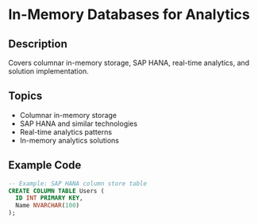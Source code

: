 # In-Memory Databases for Analytics

## Description
Covers columnar in-memory storage, SAP HANA, real-time analytics, and solution implementation.

## Topics
- Columnar in-memory storage
- SAP HANA and similar technologies
- Real-time analytics patterns
- In-memory analytics solutions

## Example Code
```sql
-- Example: SAP HANA column store table
CREATE COLUMN TABLE Users (
  ID INT PRIMARY KEY,
  Name NVARCHAR(100)
);
```
